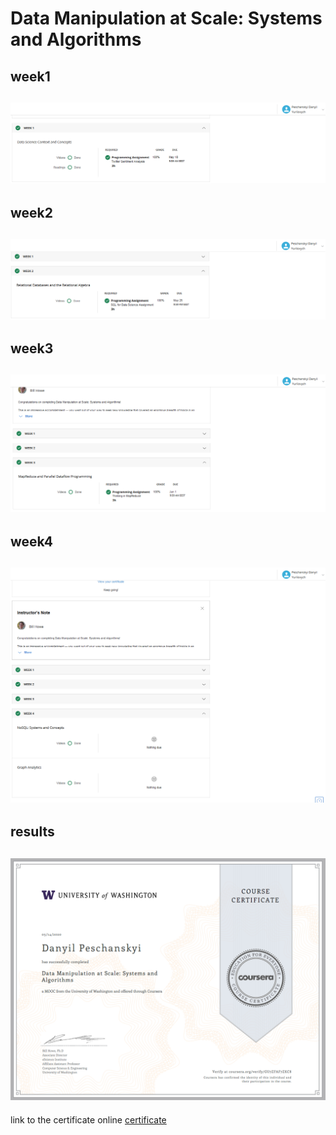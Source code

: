 ﻿Data Manipulation at Scale: Systems and Algorithms
=====================
week1
-----------------------------------
![](https://github.com/danya-psch/data-manipulation/blob/master/week1/screenshots/screenshot2.png)
-----------------------------------
week2
-----------------------------------
![](https://github.com/danya-psch/data-manipulation/blob/master/week2/screenshots/screenshot2.png)
-----------------------------------
week3
-----------------------------------
![](https://github.com/danya-psch/data-manipulation/blob/master/week3/screenshots/screenshot2.png)
-----------------------------------
week4
-----------------------------------
![](https://github.com/danya-psch/data-manipulation/blob/master/week4/screenshots/screenshot1.png)
-----------------------------------
results
-----------------------------------
![](https://github.com/danya-psch/data-manipulation/blob/master/results/certificate.png)
-----------------------------------
link to the certificate online
[certificate](https://www.coursera.org/account/accomplishments/records/GU7ZFAF7ZKC8)

